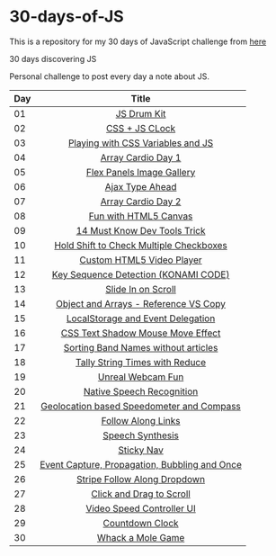 # 30-days-of-JS

This is a repository for my 30 days of JavaScript challenge from [here](https://javascript30.com/)

30 days discovering JS

Personal challenge to post every day a note about JS.

| Day |                          Title                          |
| --- | :-----------------------------------------------------: |
| 01  |                  [JS Drum Kit](day01/)                  |
| 02  |                [CSS + JS CLock](day02/)                 |
| 03  |       [Playing with CSS Variables and JS](day03/)       |
| 04  |              [Array Cardio Day 1](day04/)               |
| 05  |           [Flex Panels Image Gallery](day05/)           |
| 06  |                [Ajax Type Ahead](day06/)                |
| 07  |              [Array Cardio Day 2](day07/)               |
| 08  |             [Fun with HTML5 Canvas](day08/)             |
| 09  |         [14 Must Know Dev Tools Trick](day09/)          |
| 10  |    [Hold Shift to Check Multiple Checkboxes](day10/)    |
| 11  |           [Custom HTML5 Video Player](day11/)           |
| 12  |     [Key Sequence Detection (KONAMI CODE)](day12/)      |
| 13  |              [Slide In on Scroll](day13/)               |
| 14  |     [Object and Arrays - Reference VS Copy](day14/)     |
| 15  |       [LocalStorage and Event Delegation](day15/)       |
| 16  |       [CSS Text Shadow Mouse Move Effect](day16/)       |
| 17  |      [Sorting Band Names without articles](day17/)      |
| 18  |        [Tally String Times with Reduce](day18/)         |
| 19  |               [Unreal Webcam Fun](day19/)               |
| 20  |           [Native Speech Recognition](day20/)           |
| 21  |   [Geolocation based Speedometer and Compass](day21/)   |
| 22  |              [Follow Along Links](day22/)               |
| 23  |               [Speech Synthesis](day23/)                |
| 24  |                  [Sticky Nav](day24/)                   |
| 25  | [Event Capture, Propagation, Bubbling and Once](day25/) |
| 26  |         [Stripe Follow Along Dropdown](day26/)          |
| 27  |           [Click and Drag to Scroll](day27/)            |
| 28  |           [Video Speed Controller UI](day28/)           |
| 29  |                [Countdown Clock](day29/)                |
| 30  |               [Whack a Mole Game](day30/)               |
